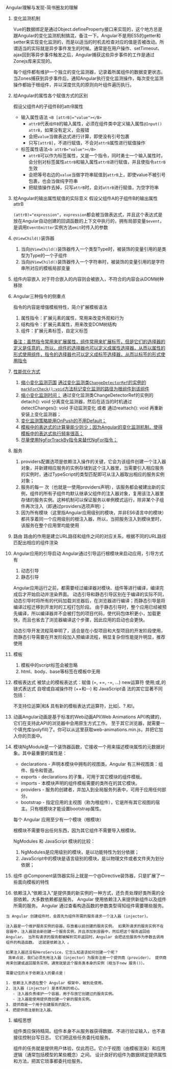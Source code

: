 Angular理解与发现-简书圈友的理解

1. 变化监测机制

   Vue的数据绑定是通过Object.defineProperty接口来实现的，这个地方总是跟Angular的变化监测机制搞混，备注一下。Angular不是用ES5的getter和setter来实现变化监测的，而是以适当的时机去检查对应的值是否被改动。所谓适当的实际就是异步事件发生的时候。通常是在用户操作、setTimeout、ajax回到等异步事件触发之后，Angular捕获这些异步事件的工作是通过Zonejs库来实现的。

   每个组件都有维护一个独立的变化监测器，记录着所属组件的数据变更状态。当Zones捕获到异步事件后，通知Angular执行变化监测操作，每次变化监测操作都始于根组件，并以深度优先的原则向叶组件遍历执行。

1. 给Angular的属性各个赋值方式的区别

   假设父组件A的子组件B的attrB属性

   - 输入属性语法 `<B [attrB]="value"></B>`
     - `attrB`代表`组件B`的输入属性，必须在组件类中定义输入属性`@Input() attrB`，如果没有定义，会报错
     - 会把`value`当做表达式进行计算，即使没有引号包裹
     - 只写`[attrB]`，不进行赋值，不会对`attrB`属性进行赋值操作
   - 标签属性语法`<b attrB="value"></B>`
     - `attrB`可以作为标签属性，又是一个指令，同时勇士一个输入属性时，会分别对标签属性`attrB`和输入属性`attrB`进行赋值，并且使指令`attrB`生效
     - 会把等号右边的`value`当做字符串赋值到`attrB`上，即使value不被引号包裹，也会当做纯字符串
     - 把赋值操作去掉，只写`attrB`时，会对`attrB`进行赋值，为空字符串

2. 给Angular的输出属性赋值的实际意义
   假设父组件A的子组件B的输出属性attrB

   `(attrB)="expression"`，`expression`都会被当做表达式，并且这个表达式是放在Angular自动创建的回调函数的上下文中执行的，拥有局部变量`$event`，是调用`EventEmitter`实例方法`emit`时传入的参数

3. `@ViewChild()`装饰器

   1. 当向`@ViewChild()`装饰器传入一个类型Type时，被装饰的变量引用的是类型为Type的一个子组件
   2. 当向`@ViewChild()`装饰器传入一个字符串时，被装饰的变量引用的是字符串所对应的模板局部变量

4. 组件内容嵌入
   对于符合嵌入的内容则会被嵌入，不符合的内容会从DOM树种移除

5. Angular三种指令的侧重点

   指令的内容是增强模板特性，简介扩展模板语法

   1. 属性指令：扩展元素的属性，常用来改变外观和行为
   2. 结构指令：扩展元素属性，用来改变DOM树结构
   3. 组件：扩展元素标签，自定义标签

   <u>备注：虽然指令常用来扩展属性，组件常用来扩展标签，但是它们的选择器的定义是任意的，所以，组件的选择器也可以定义成属性选择器，从而以属性的形式使用组件，指令的选择器也可以定义成标签选择器，从而以标签的形式使用指令</u>

6. <u>性能优化方式</u>

   1. <u>缩小变化监测范围</u>
      <u>通过变化监测类`ChangeDetectorRef`的实例的`markForCheck():void`方法标记变化监测的路径为根组件到该组件</u>
   2. <u>缩小变化监测时间；</u>
      通过变化监测类ChangeDetectorRef的实例的detach(): void 分离变化监测器，然后在适当的时机通过 detectChanges(): void 手动监测变化 或者 通过reattach(): void 再重新安装上变化监测器；
   3. <u>变化监测策略能用OnPush的不用Default；</u>
   4. <u>模板中的表达式的计算量能少则少；因为Angular的变化监测机制，使得模板中的表达式执行频率很高；</u>
   5. <u>尽量使用NgForTrackBy指令来替代NgFor指令；</u>

7. 服务

   1. providers配置选项是依赖注入操作的关键，它会为该组件创建一个注入器对象，并新建相应服务的实例存储到这个注入器里，当需要引入相应服务的实例时，通过TypeScript的类型匹配即可从注入器取出相应的服务实例对象；
   2. 服务的每一 次（也就是一使用providers声明），该服务都会被建出新的实例，组件的所有子组件均默认继承父组件的注入器对象，复用该注入器里存储的服务实例。这种机制可以保证服务以单例模式运行，除非某个子组件再次注入（即通过providers选项声明）；
   3. 因为所有模块（这里指Angular应用级别的模块，并非ES6语言中的模块）都共享着同一个应用级别的根注入器，所以，当把服务注入到模块里时，该服务在整个应用里均能使用

8. 路由
   路由的作用是建立URL路径和组件之间的对应关系，根据不同的URL路径匹配出相应的组件渲染

9. Angular应用的引导启动
   Angular通过引导运行根模块来启动应用，引导方式有

   1. 动态引导
   2. 静态引导

   Angular应用运行之前，都需要经过编译器对模块、组件等进行编译，编译完成后才开始启动并渲染界面。
   动态引导和静态引导区别在于编译的实际不同，动态引导时将所有的代码加载浏览器后，在浏览器进行编译；而静态引导是将编译过程迁移到开发时的工程打包阶段。
   由于静态引导时，整个应用已经被预先编译，所以编译器并不会被打包的项目代码，使代码包体积更小，加载更快，而且也省去了浏览器编译这个步骤，因此应用的启动也会更快。

   动态引导开发流程简单明了，适合是在小型项目和大型项目的开发阶段使用，而静态引导需要在开发阶段加入预编译流程，稍显复杂但性能提升明显，推荐使用

10. 模板

    1. 模板中的script标签会被忽略
    2. html、body、base等标签在模板中无用

11. 模板表达式
    被禁止的模板表达式：赋值 (=, +=, -=, ...)
    new运算符
    使用;或,的链式表达式
    自增或自减操作符 (++和--)
    和 JavaScript语 法的其它显著不同包括：

    不支持位运算|和&
    具有新的模板表达式运算符，比如|、?.和!。

12. 动画Angular动画是基于标准的Web动画API(Web Animations API)构建的，它们在支持此API的浏览器中会用原生方式工作。
    至于其它浏览器，就需要一个填充库(polyfill)了。你可以从这里获取web-animations.min.js，并把它加入你的页面中。

13. 模块NgModule是一个装饰器函数，它接收一个用来描述模块属性的元数据对象。其中最重要的属性是：

    - declarations - 声明本模块中拥有的视图类。Angular 有三种视图类：组件、指令和管道。
    - exports - declarations 的子集，可用于其它模块的组件模板。
    - imports - 本模块声明的组件模板需要的类所在的其它模块。
    - providers - 服务的创建者，并加入到全局服务列表中，可用于应用任何部分。
    - bootstrap - 指定应用的主视图（称为根组件），它是所有其它视图的宿主。只有根模块才能设置bootstrap属性。

    每个 Angular 应用至少有一个模块（根模块）

    根模块不需要导出任何东西，因为其它组件不需要导入根模块。

    NgModules 和 JavaScript 模块的比较： 

    1. NgModules是应用级别的模块，是以功能特性为划分依据；
    2. JavaScript中的模块是语言级别的模块，是以物理文件或者文件夹为划分依据；

14. 组件
    @Component装饰器实际上就是一个@Directive装饰器，只是扩展了一些面向模板的特性

15. 依赖注入“依赖注入”是提供类的新实例的一种方式，还负责处理好类所需的全部依赖。大多数依赖都是服务。 Angular 使用依赖注入来提供新组件以及组件所需的服务。
    Angular 通过查看构造函数的参数类型得知组件需要哪些服务。

```
当 Angular 创建组件时，会首先为组件所需的服务请求一个注入器 (injector)。

注入器是一个维护服务实例的容器，存放着以前创建的服务实例。 如果所请求的服务实例不在容器中，注入器就会新创建一个服务实例，并且添加到容器中，然后把这个服务返回给 Angular。 当所有请求的服务都被解析完并返回时，Angular 会把这些服务作为参数去调用组件的构造函数。 这就是依赖注入 。

如果注入器还没有HeroService，它怎么知道该如何创建一个呢？
 简单点说，我们必须先用注入器（injector）为服务注册一个提供商（provider）。 提供商用来创建或返回服务实例，通常就是这个服务类本身的实例（相当于new 服务()）。

需要记住的关于依赖注入的要点是：

1. 依赖注入渗透在整个 Angular 框架中，被到处使用。
2. 注入器 (injector) 是本机制的核心。 
   - 注入器负责维护一个容器，用于存放它创建过的服务实例。
   - 注入器能使用提供商创建一个新的服务实例。
3. 提供商是一个用于创建服务的配方。
4. 把提供商注册到注入器。
```

1. 编程思想

   组件类应保持精简。组件本身不从服务器获得数据、不进行验证输入，也不直接往控制台写日志。 它们把这些任务委托给服务。

   组件的任务就是提供用户体验，仅此而已。它介于视图（由模板渲染）和应用逻辑（通常包括模型的某些概念）之间。 设计良好的组件为数据绑定提供属性和方法，把其它琐事都委托给服务。

